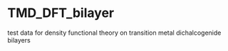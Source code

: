 # TMD_DFT_bilayer
test data for density functional theory on transition metal dichalcogenide bilayers
